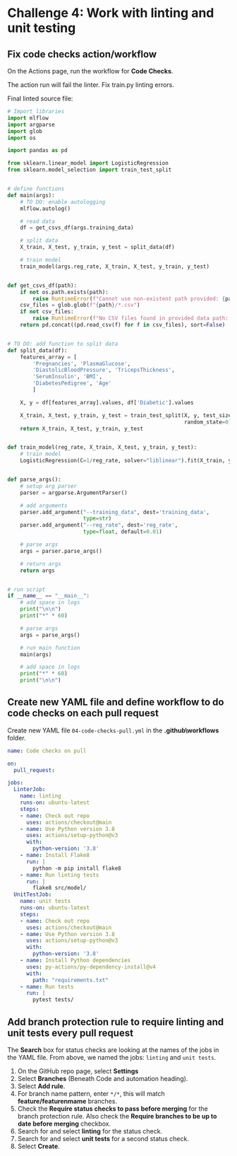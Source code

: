 # Challenge 4: Work with linting and unit testing

## Fix code checks action/workflow

On the Actions page, run the workflow for **Code Checks**.

The action run will fail the linter. Fix train.py linting errors.

Final linted source file:

```python
# Import libraries
import mlflow
import argparse
import glob
import os

import pandas as pd

from sklearn.linear_model import LogisticRegression
from sklearn.model_selection import train_test_split


# define functions
def main(args):
    # TO DO: enable autologging
    mlflow.autolog()

    # read data
    df = get_csvs_df(args.training_data)

    # split data
    X_train, X_test, y_train, y_test = split_data(df)

    # train model
    train_model(args.reg_rate, X_train, X_test, y_train, y_test)


def get_csvs_df(path):
    if not os.path.exists(path):
        raise RuntimeError(f"Cannot use non-existent path provided: {path}")
    csv_files = glob.glob(f"{path}/*.csv")
    if not csv_files:
        raise RuntimeError(f"No CSV files found in provided data path: {path}")
    return pd.concat((pd.read_csv(f) for f in csv_files), sort=False)


# TO DO: add function to split data
def split_data(df):
    features_array = [
        'Pregnancies', 'PlasmaGlucose',
        'DiastolicBloodPressure', 'TricepsThickness',
        'SerumInsulin', 'BMI',
        'DiabetesPedigree', 'Age'
        ]

    X, y = df[features_array].values, df['Diabetic'].values

    X_train, X_test, y_train, y_test = train_test_split(X, y, test_size=0.30,
                                                        random_state=0)
    return X_train, X_test, y_train, y_test


def train_model(reg_rate, X_train, X_test, y_train, y_test):
    # train model
    LogisticRegression(C=1/reg_rate, solver="liblinear").fit(X_train, y_train)


def parse_args():
    # setup arg parser
    parser = argparse.ArgumentParser()

    # add arguments
    parser.add_argument("--training_data", dest='training_data',
                        type=str)
    parser.add_argument("--reg_rate", dest='reg_rate',
                        type=float, default=0.01)

    # parse args
    args = parser.parse_args()

    # return args
    return args


# run script
if __name__ == "__main__":
    # add space in logs
    print("\n\n")
    print("*" * 60)

    # parse args
    args = parse_args()

    # run main function
    main(args)

    # add space in logs
    print("*" * 60)
    print("\n\n")

```

## Create new YAML file and define workflow to do code checks on each pull request

Create new YAML file `04-code-checks-pull.yml` in the **.github\workflows** folder.

```yml
name: Code checks on pull

on:
  pull_request:

jobs:
  LinterJob:
    name: linting
    runs-on: ubuntu-latest
    steps:
    - name: Check out repo
      uses: actions/checkout@main
    - name: Use Python version 3.8
      uses: actions/setup-python@v3
      with:
        python-version: '3.8'
    - name: Install Flake8
      run: |
        python -m pip install flake8
    - name: Run linting tests
      run: | 
        flake8 src/model/
  UnitTestJob:
    name: unit tests
    runs-on: ubuntu-latest
    steps:
    - name: Check out repo
      uses: actions/checkout@main
    - name: Use Python version 3.8
      uses: actions/setup-python@v3
      with:
        python-version: '3.8'
    - name: Install Python dependencies
      uses: py-actions/py-dependency-install@v4
      with:
        path: "requirements.txt"
    - name: Run tests
      run: |
        pytest tests/
```

## Add branch protection rule to require linting and unit tests every pull request

The **Search** box for status checks are looking at the names of the jobs in the YAML file. From above, we named the jobs: `linting` and `unit tests`.

1. On the GitHub repo page, select **Settings**
2. Select **Branches** (Beneath Code and automation heading).
3. Select **Add rule**.
4. For branch name pattern, enter `*/*`, this will match **feature/featurenmame** branches.
5. Check the **Require status checks to pass before merging** for the branch protection rule. Also check the **Require branches to be up to date before merging** checkbox.
6. Search for and select **linting** for the status check.
7. Search for and select **unit tests** for a second status check.
8. Select **Create**.
